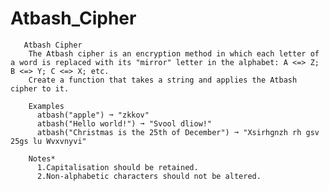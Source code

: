 # Atbash_Cipher

       Atbash Cipher
        The Atbash cipher is an encryption method in which each letter of a word is replaced with its "mirror" letter in the alphabet: A <=> Z; B <=> Y; C <=> X; etc.
        Create a function that takes a string and applies the Atbash cipher to it.
        
        Examples
          atbash("apple") ➞ "zkkov"
          atbash("Hello world!") ➞ "Svool dliow!"
          atbash("Christmas is the 25th of December") ➞ "Xsirhgnzh rh gsv 25gs lu Wvxvnyvi"
        
        Notes*
          1.Capitalisation should be retained.
          2.Non-alphabetic characters should not be altered.

